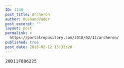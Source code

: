 ```yaml
---
ID: 1140
post_title: Archeron
author: HusbandVader
post_excerpt: ""
layout: post
permalink: >
  https://portalrepository.com/2018/02/12/archeron/
published: true
post_date: 2018-02-12 13:33:20
---
```

<pre>20D11F886225</pre>